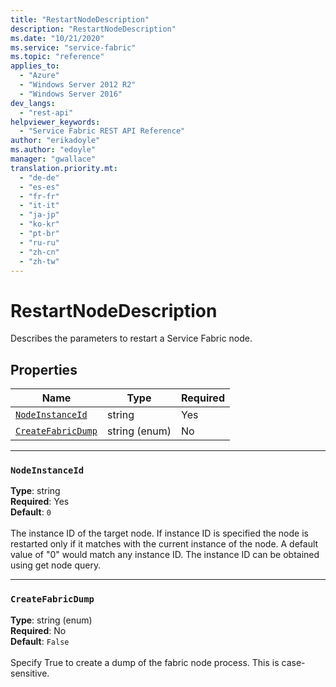 ```yaml
---
title: "RestartNodeDescription"
description: "RestartNodeDescription"
ms.date: "10/21/2020"
ms.service: "service-fabric"
ms.topic: "reference"
applies_to: 
  - "Azure"
  - "Windows Server 2012 R2"
  - "Windows Server 2016"
dev_langs: 
  - "rest-api"
helpviewer_keywords: 
  - "Service Fabric REST API Reference"
author: "erikadoyle"
ms.author: "edoyle"
manager: "gwallace"
translation.priority.mt: 
  - "de-de"
  - "es-es"
  - "fr-fr"
  - "it-it"
  - "ja-jp"
  - "ko-kr"
  - "pt-br"
  - "ru-ru"
  - "zh-cn"
  - "zh-tw"
---
```

# RestartNodeDescription

Describes the parameters to restart a Service Fabric node.

## Properties
| Name | Type | Required |
| --- | --- | --- |
| [`NodeInstanceId`](#nodeinstanceid) | string | Yes |
| [`CreateFabricDump`](#createfabricdump) | string (enum) | No |

____
### `NodeInstanceId`
__Type__: string <br/>
__Required__: Yes<br/>
__Default__: `0` <br/>
<br/>
The instance ID of the target node. If instance ID is specified the node is restarted only if it matches with the current instance of the node. A default value of "0" would match any instance ID. The instance ID can be obtained using get node query.

____
### `CreateFabricDump`
__Type__: string (enum) <br/>
__Required__: No<br/>
__Default__: `False` <br/>
<br/>
Specify True to create a dump of the fabric node process. This is case-sensitive.



